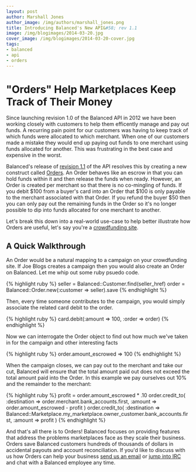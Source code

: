 ```yaml
---
layout: post
author: Marshall Jones
author_image: /img/authors/marshall_jones.png
title: Introducing Balanced's New API&#58; rev 1.1
image: /img/blogimages/2014-03-20.jpg
cover_image: /img/blogimages/2014-03-20-cover.jpg
tags:
- balanced
- api
- orders
---
```


# "Orders" Help Marketplaces Keep Track of Their Money

Since launching revision 1.0 of the Balanced API in 2012 we have been working closely with customers to help them efficently manage and pay out funds. A recurring pain point for our customers was having to keep track of which funds were allocated to which merchant. When one of our customers made a mistake they would end up paying out funds to one merchant using funds allocated for another. This was frustrating in the best case and expensive in the worst.

Balanced's release of [revision 1.1](https://docs.balancedpayments.com/1.1/overview/resources/#changelog) of the API resolves this by creating a new construct called [Orders](https://docs.balancedpayments.com/1.1/api/orders/). An Order behaves like an escrow in that you can hold funds within it and then release the funds when ready. However, an Order is created per merchant so that there is no co-mingling of funds. If you debit $100 from a buyer's card into an Order that $100 is only payable to the merchant associated with that Order. If you refund the buyer $50 then you can only pay out the remaining funds in the Order so it's no longer possible to dip into funds allocated for one merchant to another.

Let's break this down into a real-world use-case to help better illustrate how Orders are useful, let's say you're a [crowdfunding site](https://crowdhoster.com). 
   
## A Quick Walkthrough 
An Order would be a natural mapping to a campaign on your crowdfunding site. If Joe Blogs creates a campaign then you would also create an Order on Balanced. Let me whip out some ruby psuedo code. 
   
{% highlight ruby %}
seller = Balanced::Customer.find(seller_href)
order = Balanced::Order.new(:customer => seller).save
{% endhighlight %}

Then, every time someone contributes to the campaign, you would simply associate the related card debit to the order. 

{% highlight ruby %}
card.debit(:amount => 100, :order => order)
{% endhighlight %}

Now we can interrogate the Order object to find out how much we've taken in for the campaign and other interesting facts
   
{% highlight ruby %}
order.amount_escrowed
=> 100
{% endhighlight %}

When the campaign closes, we can pay out to the merchant and take our cut, Balanced will ensure that the total amount paid out does not exceed the total amount paid into the Order. In this example we pay ourselves out 10% and the remainder to the merchant:
   
{% highlight ruby %}
profit = order.amount_escrowed * .10
order.credit_to(
   :destination => order.merchant.bank_accounts.first, 
   :amount => order.amount_escrowed - profit
)
order.credit_to(
   :destination => Balanced::Marketplace.my_marketplace.owner_customer.bank_accounts.first, 
   :amount => profit
)
{% endhighlight %}

And that's all there is to Orders! Balanced focuses on providing features that address the problems marketplaces face as they scale their business. Orders save Balanced customers hundreds of thousands of dollars in accidental payouts and account reconciliation. If you'd like to discuss with us how Orders can help your business [send us an email](mailto:support@balancedpayments.com) or [jump into IRC](http://webchat.freenode.net/?channels=balanced&uio=MTE9OTIaf) and chat with a Balanced employee any time.
